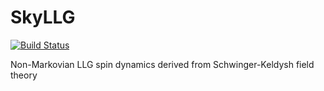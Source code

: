 # SkyLLG

[![Build Status](https://github.com/freyes1/SkyLLG.jl/actions/workflows/CI.yml/badge.svg?branch=main)](https://github.com/freyes1/SkyLLG.jl/actions/workflows/CI.yml)

Non-Markovian LLG spin dynamics derived from Schwinger-Keldysh field theory
